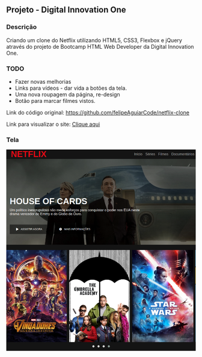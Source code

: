 ## Projeto - Digital Innovation One
### Descrição 
Criando um clone do Netflix utilizando HTML5, CSS3, Flexbox e jQuery através do projeto de Bootcamp HTML Web Developer da Digital Innovation One.

### TODO
* Fazer novas melhorias
* Links para vídeos - dar vida a botões da tela.
* Uma nova roupagem da página, re-design
* Botão para marcar filmes vistos.


Link do código original: https://github.com/felipeAguiarCode/netflix-clone

Link para visualizar o site: [Clique aqui](https://ideilsoncisne.github.io/DIO-clone-netlfix/)
### Tela
![Print da tela](img/printTela.png)
